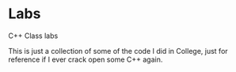 # Labs
C++ Class labs

This is just a collection of some of the code I did in College, just for reference if I ever crack open some C++ again.
